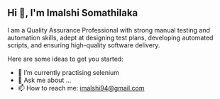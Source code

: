 ## Hi 👋,  I'm Imalshi Somathilaka

I am a Quality Assurance Professional with strong manual testing and automation skills, adept at designing test plans, developing automated scripts, and ensuring high-quality software delivery.

Here are some ideas to get you started:

- 🌱 I’m currently practising selenium
- 💬 Ask me about ...
- 📫 How to reach me: imalshi94@gmail.com


